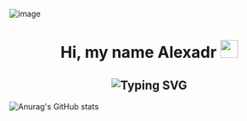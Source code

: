![image](https://user-images.githubusercontent.com/22107794/139580686-887df369-edb8-4bc8-b607-4fbf6d7e4866.gif)

<h1 align="center">Hi, my name Alexadr
<img src="https://github.com/blackcater/blackcater/raw/main/images/Hi.gif" height="32"/>
</h1>

<h2 align="center" <a href="https://git.io/typing-svg"><img src="https://readme-typing-svg.herokuapp.com?font=Fira+Code&pause=1000&color=784DF8&width=435&lines=Junior+QA+Engineer+from+Russia+%3A)" alt="Typing SVG" /></a></h2>

![Anurag's GitHub stats](https://github-readme-stats.vercel.app/api?username=sawkaqa&show_icons=true&theme=dracula)

